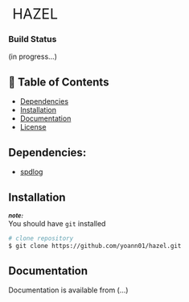 <h1 style="font-weight:normal">  &nbsp;HAZEL&nbsp;</h1>


### Build Status
(in progress...)


## :flags: Table of Contents

- [Dependencies](#dependencies)
- [Installation](#installation)
- [Documentation](#documentation)
- [License](#license)

## Dependencies:

* [spdlog](https://github.com/gabime/spdlog)

## Installation
***<sub>note: </sub>*** <br/>
You should have `git` installed

```bash
# clone repository
$ git clone https://github.com/yoann01/hazel.git
```

## Documentation

Documentation is available from (...)

